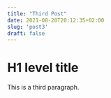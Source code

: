```yaml
---
title: "Third Post"
date: 2021-08-20T20:12:35+02:00
slug: 'post3'
draft: false
---
```


# H1 level title

This is a third paragraph.